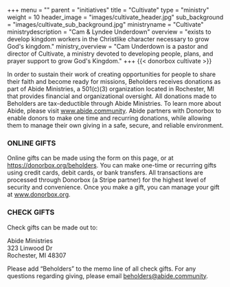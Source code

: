 +++
menu = ""
parent = "initiatives"
title = "Cultivate"
type = "ministry"
weight = 10
header_image = "images/cultivate_header.jpg"
sub_background = "images/cultivate_sub_background.jpg"
ministryname = "Cultivate"
ministrydescription = "Cam & Lyndee Underdown"
overview = "exists to develop kingdom workers in the Christlike character necessary to grow God's kingdom."
ministry_overview = "Cam Underdown is a pastor and director of Cultivate, a ministry devoted to developing people, plans, and prayer support to grow God's Kingdom."
+++
{{< donorbox cultivate >}}

In order to sustain their work of creating opportunities for people to share their faith and become ready for missions, Beholders receives donations as part of Abide Ministries, a 501(c)(3) organization located in Rochester, MI that provides financial and organizational oversight. All donations made to Beholders are tax-deductible through Abide Ministries. To learn more about Abide, please visit www.abide.community. Abide partners with Donorbox to enable donors to make one time and recurring donations, while allowing them to manage their own giving in a safe, secure, and reliable environment. 


### ONLINE GIFTS

Online gifts can be made using the form on this page, or at 
https://donorbox.org/beholders. You can make one-time or recurring gifts using credit cards, debit cards, or bank transfers. All transactions are processed through Donorbox (a Stripe partner) for the highest level of security and convenience. Once you make a gift, you can manage your gift at www.donorbox.org. 

### CHECK GIFTS

Check gifts can be made out to:

Abide Ministries<br>
323 Linwood Dr<br>
Rochester, MI 48307

Please add “Beholders” to the memo line of all check gifts. For any questions regarding giving, please email beholders@abide.community. 
